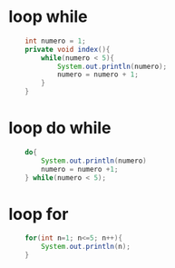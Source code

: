 # loop while
```java
    int numero = 1;
    private void index(){
        while(numero < 5){
            System.out.println(numero);
            numero = numero + 1;
        }
    }
```
# loop do while
```java
    do{
        System.out.println(numero)
        numero = numero +1;
    } while(numero < 5);
```
# loop for 
```java
    for(int n=1; n<=5; n++){
        System.out.println(n);
    }

